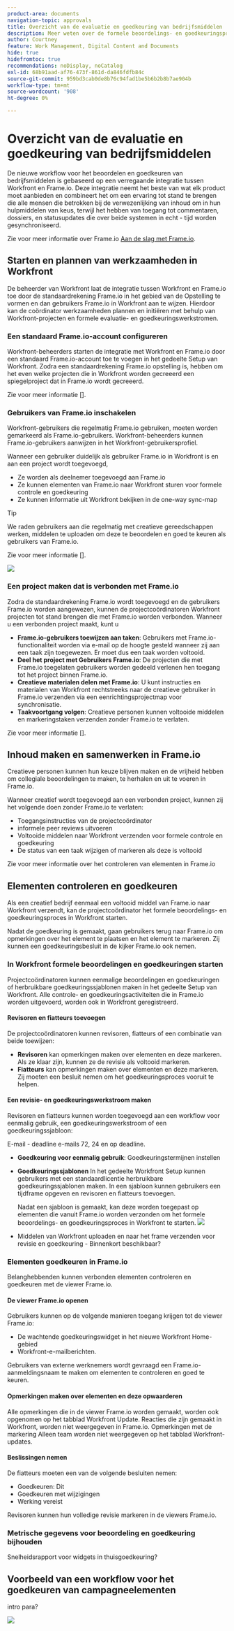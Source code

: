 ```yaml
---
product-area: documents
navigation-topic: approvals
title: Overzicht van de evaluatie en goedkeuring van bedrijfsmiddelen
description: Meer weten over de formele beoordelings- en goedkeuringsprocedure in Workfront?
author: Courtney
feature: Work Management, Digital Content and Documents
hide: true
hidefromtoc: true
recommendations: noDisplay, noCatalog
exl-id: 68b91aad-af76-473f-861d-da846fdfb84c
source-git-commit: 959bd3cab0de8b76c94fad1be5b6b2b8b7ae904b
workflow-type: tm+mt
source-wordcount: '908'
ht-degree: 0%

---
```


# Overzicht van de evaluatie en goedkeuring van bedrijfsmiddelen

De nieuwe workflow voor het beoordelen en goedkeuren van bedrijfsmiddelen is gebaseerd op een verregaande integratie tussen Workfront en Frame.io. Deze integratie neemt het beste van wat elk product moet aanbieden en combineert het om een ervaring tot stand te brengen die alle mensen die betrokken bij de verwezenlijking van inhoud om in hun hulpmiddelen van keus, terwijl het hebben van toegang tot commentaren, dossiers, en statusupdates die over beide systemen in echt - tijd worden gesynchroniseerd.

Zie voor meer informatie over Frame.io [Aan de slag met Frame.io](https://support.frame.io/en/collections/49298-getting-started).

## Starten en plannen van werkzaamheden in Workfront

De beheerder van Workfront laat de integratie tussen Workfront en Frame.io toe door de standaardrekening Frame.io in het gebied van de Opstelling te vormen en dan gebruikers Frame.io in Workfront aan te wijzen. Hierdoor kan de coördinator werkzaamheden plannen en initiëren met behulp van Workfront-projecten en formele evaluatie- en goedkeuringswerkstromen.

### Een standaard Frame.io-account configureren

Workfront-beheerders starten de integratie met Workfront en Frame.io door een standaard Frame.io-account toe te voegen in het gedeelte Setup van Workfront. Zodra een standaardrekening Frame.io opstelling is, hebben om het even welke projecten die in Workfront worden gecreeerd een spiegelproject dat in Frame.io wordt gecreeerd.

Zie voor meer informatie [].

<!-- in procedure article we need to cover how groups work with projects and how the frame account is associated with a group. And that accounts other than the default can be added on a 1:1 basis using the dev token. -->

### Gebruikers van Frame.io inschakelen

Workfront-gebruikers die regelmatig Frame.io gebruiken, moeten worden gemarkeerd als Frame.io-gebruikers. Workfront-beheerders kunnen Frame.io-gebruikers aanwijzen in het Workfront-gebruikersprofiel.

Wanneer een gebruiker duidelijk als gebruiker Frame.io in Workfront is en aan een project wordt toegevoegd,

* Ze worden als deelnemer toegevoegd aan Frame.io
* Ze kunnen elementen van Frame.io naar Workfront sturen voor formele controle en goedkeuring
* Ze kunnen informatie uit Workfront bekijken in de one-way sync-map

>[!TIP]
>
>We raden gebruikers aan die regelmatig met creatieve gereedschappen werken, middelen te uploaden om deze te beoordelen en goed te keuren als gebruikers van Frame.io.

Zie voor meer informatie [].

![](assets/Frame-enabled-user.png)


### Een project maken dat is verbonden met Frame.io

Zodra de standaardrekening Frame.io wordt toegevoegd en de gebruikers Frame.io worden aangewezen, kunnen de projectcoördinatoren Workfront projecten tot stand brengen die met Frame.io worden verbonden. Wanneer u een verbonden project maakt, kunt u

* **Frame.io-gebruikers toewijzen aan taken**: Gebruikers met Frame.io-functionaliteit worden via e-mail op de hoogte gesteld wanneer zij aan een taak zijn toegewezen. Er moet dus een taak worden voltooid.
* **Deel het project met Gebruikers Frame.io**: De projecten die met Frame.io toegelaten gebruikers worden gedeeld verlenen hen toegang tot het project binnen Frame.io.
* **Creatieve materialen delen met Frame.io**: U kunt instructies en materialen van Workfront rechtstreeks naar de creatieve gebruiker in Frame.io verzenden via een eenrichtingsprojectmap voor synchronisatie.
* **Taakvoortgang volgen**: Creatieve personen kunnen voltooide middelen en markeringstaken verzenden zonder Frame.io te verlaten.

Zie voor meer informatie [].

<!--Preassign approval templates to tasks coming in the future-->


## Inhoud maken en samenwerken in Frame.io

Creatieve personen kunnen hun keuze blijven maken en de vrijheid hebben om collegiale beoordelingen te maken, te herhalen en uit te voeren in Frame.io.

Wanneer creatief wordt toegevoegd aan een verbonden project, kunnen zij het volgende doen zonder Frame.io te verlaten:

* Toegangsinstructies van de projectcoördinator
* informele peer reviews uitvoeren
* Voltooide middelen naar Workfront verzenden voor formele controle en goedkeuring
* De status van een taak wijzigen of markeren als deze is voltooid
<!-- * Notification of decision
* Upload new versions of connected assets marked as needs more work < will automatically connect>-->

Zie voor meer informatie over het controleren van elementen in Frame.io

## Elementen controleren en goedkeuren

Als een creatief bedrijf eenmaal een voltooid middel van Frame.io naar Workfront verzendt, kan de projectcoördinator het formele beoordelings- en goedkeuringsproces in Workfront starten.

Nadat de goedkeuring is gemaakt, gaan gebruikers terug naar Frame.io om opmerkingen over het element te plaatsen en het element te markeren. Zij kunnen een goedkeuringsbesluit in de kijker Frame.io ook nemen.

### In Workfront formele beoordelingen en goedkeuringen starten

Projectcoördinatoren kunnen eenmalige beoordelingen en goedkeuringen of herbruikbare goedkeuringssjablonen maken in het gedeelte Setup van Workfront. Alle controle- en goedkeuringsactiviteiten die in Frame.io worden uitgevoerd, worden ook in Workfront geregistreerd.

#### Revisoren en fiatteurs toevoegen

De projectcoördinatoren kunnen revisoren, fiatteurs of een combinatie van beide toewijzen:

* **Revisoren** kan opmerkingen maken over elementen en deze markeren. Als ze klaar zijn, kunnen ze de revisie als voltooid markeren. <!--example of when to add reviewers-->
* **Fiatteurs** kan opmerkingen maken over elementen en deze markeren. Zij moeten een besluit nemen om het goedkeuringsproces vooruit te helpen.


#### Een revisie- en goedkeuringswerkstroom maken

Revisoren en fiatteurs kunnen worden toegevoegd aan een workflow voor eenmalig gebruik, een goedkeuringswerkstroom of een goedkeuringssjabloon:

<!--can also assign teams and set deadline-->
E-mail - deadline e-mails 72, 24 en op deadline.

* **Goedkeuring voor eenmalig gebruik**: Goedkeuringstermijnen instellen

* **Goedkeuringssjablonen**
In het gedeelte Workfront Setup kunnen gebruikers met een standaardlicentie herbruikbare goedkeuringssjablonen maken. In een sjabloon kunnen gebruikers een tijdframe opgeven en revisoren en fiatteurs toevoegen. <!--do we want to mention any upcoming plans here? -->

  Nadat een sjabloon is gemaakt, kan deze worden toegepast op elementen die vanuit Frame.io worden verzonden om het formele beoordelings- en goedkeuringsproces in Workfront te starten.
  ![](assets/assign-template.png)

<!-- can set timreframe which calculates deadline once approval is started. >

    For more information, see [Create and manage Approval Templates](/)<!--don't forget link-->

* Middelen van Workfront uploaden en naar het frame verzenden voor revisie en goedkeuring - Binnenkort beschikbaar?

### Elementen goedkeuren in Frame.io

Belanghebbenden kunnen verbonden elementen controleren en goedkeuren met de viewer Frame.io.

#### De viewer Frame.io openen

Gebruikers kunnen op de volgende manieren toegang krijgen tot de viewer Frame.io:

* De wachtende goedkeuringswidget in het nieuwe Workfront Home-gebied
* Workfront-e-mailberichten.

Gebruikers van externe werknemers wordt gevraagd een Frame.io-aanmeldingsnaam te maken om elementen te controleren en goed te keuren.

#### Opmerkingen maken over elementen en deze opwaarderen

Alle opmerkingen die in de viewer Frame.io worden gemaakt, worden ook opgenomen op het tabblad Workfront Update. Reacties die zijn gemaakt in Workfront, worden niet weergegeven in Frame.io. Opmerkingen met de markering Alleen team worden niet weergegeven op het tabblad Workfront-updates.

#### Beslissingen nemen

De fiatteurs moeten een van de volgende besluiten nemen:

* Goedkeuren: Dit
* Goedkeuren met wijzigingen
* Werking vereist

Revisoren kunnen hun volledige revisie markeren in de viewers Frame.io.

<!-- include screenshot from frame.io-->



<!-- upload assets directly to workfront to be reviewed in Frame.io/ Will have to send manually at first

Reviewer/approver needs to go through email to get to frame vier
-->


### Metrische gegevens voor beoordeling en goedkeuring bijhouden

Snelheidsrapport voor widgets in thuisgoedkeuring?

<!--
### Published approved assets to Adobe Experience Manager Assets

Use the native integration to send approved assets to AEM.
-->


## Voorbeeld van een workflow voor het goedkeuren van campagneelementen

intro para?

![](assets/example-workflow.png) <!-- probbly need a different version of this but add something similar rather than typing all out?-->
